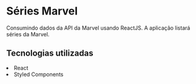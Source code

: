 # Séries Marvel

Consumindo dados da API da Marvel usando ReactJS. A aplicação listará séries da Marvel. 

## Tecnologias utilizadas

<li>React</li>
<li>Styled Components</li>


